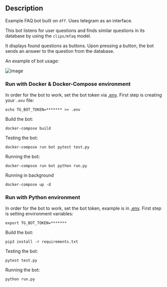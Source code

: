 ## Description

Example FAQ bot built on `dff`. Uses telegram as an interface.

This bot listens for user questions and finds similar questions in its database by using the `clips/mfaq` model.

It displays found questions as buttons. Upon pressing a button, the bot sends an answer to the question from the database.


An example of bot usage:

![image](https://user-images.githubusercontent.com/61429541/219064505-20e67950-cb88-4cff-afa5-7ce608e1282c.png)

### Run with Docker & Docker-Compose environment
In order for the bot to work, set the bot token via [.env](.env.example). First step is creating your `.env` file:
```
echo TG_BOT_TOKEN=******* >> .env
```

Build the bot:
```commandline
docker-compose build
```
Testing the bot:
```commandline
docker-compose run bot pytest test.py
```

Running the bot:
```commandline
docker-compose run bot python run.py
```

Running in background
```commandline
docker-compose up -d
```
### Run with Python environment
In order for the bot to work, set the bot token, example is in [.env](.env.example). First step is setting environment variables:
```
export TG_BOT_TOKEN=*******
```

Build the bot:
```commandline
pip3 install -r requirements.txt
```
Testing the bot:
```commandline
pytest test.py
```

Running the bot:
```commandline
python run.py
```